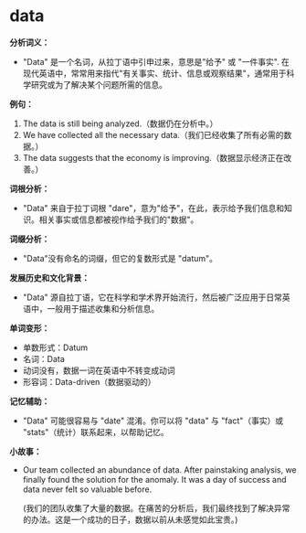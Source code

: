 # data

**分析词义：**

  

*   "Data" 是一个名词，从拉丁语中引申过来，意思是"给予" 或 "一件事实". 在现代英语中，常常用来指代"有关事实、统计、信息或观察结果"，通常用于科学研究或为了解决某个问题所需的信息。

  

**例句：**

  

1.  The data is still being analyzed.（数据仍在分析中。）
2.  We have collected all the necessary data.（我们已经收集了所有必需的数据。）
3.  The data suggests that the economy is improving.（数据显示经济正在改善。）

  

**词根分析：**

  

*   "Data" 来自于拉丁词根 "dare"，意为"给予"，在此，表示给予我们信息和知识。相关事实或信息都被视作给予我们的"数据"。

  

**词缀分析：**

  

*   "Data"没有命名的词缀，但它的复数形式是 "datum"。

  

**发展历史和文化背景：**

  

*   "Data" 源自拉丁语，它在科学和学术界开始流行，然后被广泛应用于日常英语中，一般用于描述收集和分析信息。

  

**单词变形：**

  

*   单数形式：Datum
*   名词：Data
*   动词没有，数据一词在英语中不转变成动词
*   形容词：Data-driven（数据驱动的）

  

**记忆辅助：**

  

*   "Data" 可能很容易与 "date" 混淆。你可以将 "data" 与 "fact"（事实）或 "stats"（统计）联系起来，以帮助记忆。

  

**小故事：**

  

*   Our team collected an abundance of data. After painstaking analysis, we finally found the solution for the anomaly. It was a day of success and data never felt so valuable before.
    
      
    
    (我们的团队收集了大量的数据。在痛苦的分析后，我们最终找到了解决异常的办法。这是一个成功的日子，数据以前从未感觉如此宝贵。)
